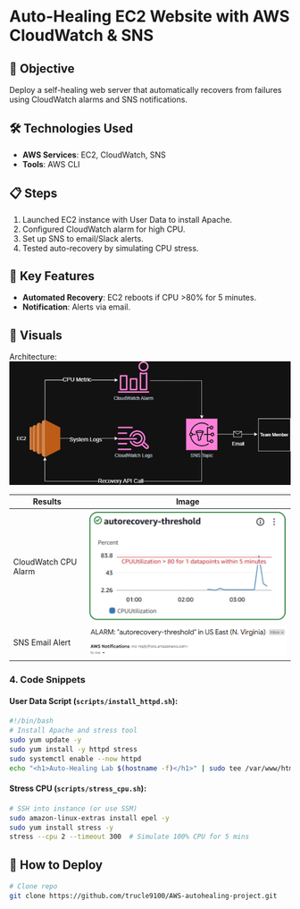 # Auto-Healing EC2 Website with AWS CloudWatch & SNS

## 📌 Objective
Deploy a self-healing web server that automatically recovers from failures using CloudWatch alarms and SNS notifications.

## 🛠️ Technologies Used
- **AWS Services**: EC2, CloudWatch, SNS
- **Tools**: AWS CLI

## 📋 Steps
1. Launched EC2 instance with User Data to install Apache.
2. Configured CloudWatch alarm for high CPU.
3. Set up SNS to email/Slack alerts.
4. Tested auto-recovery by simulating CPU stress.

## 🎯 Key Features
- **Automated Recovery**: EC2 reboots if CPU >80% for 5 minutes.
- **Notification**: Alerts via email.


## 📸 Visuals
  Architecture:
![Architecture](diagram/autohealing_diagram.png)

| Results | Image |
|-------------|-------|
| CloudWatch CPU Alarm | ![Alert](images/ThresholdAlarm.png) |
| SNS Email Alert | ![Alert](images/RecoveryEmail.png) |

### **4. Code Snippets**
#### **User Data Script** (`scripts/install_httpd.sh`):
```bash
#!/bin/bash
# Install Apache and stress tool
sudo yum update -y
sudo yum install -y httpd stress
sudo systemctl enable --now httpd
echo "<h1>Auto-Healing Lab $(hostname -f)</h1>" | sudo tee /var/www/html/index.html
```

#### **Stress CPU** (`scripts/stress_cpu.sh`):
```bash
# SSH into instance (or use SSM)
sudo amazon-linux-extras install epel -y
sudo yum install stress -y
stress --cpu 2 --timeout 300  # Simulate 100% CPU for 5 mins
```

## 🚀 How to Deploy
```bash
# Clone repo
git clone https://github.com/trucle9100/AWS-autohealing-project.git
